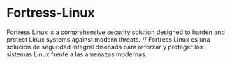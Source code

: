 # Fortress-Linux
Fortress Linux is a comprehensive security solution designed to harden and protect Linux systems against modern threats. // Fortress Linux es una solución de seguridad integral diseñada para reforzar y proteger los sistemas Linux frente a las amenazas modernas. 
